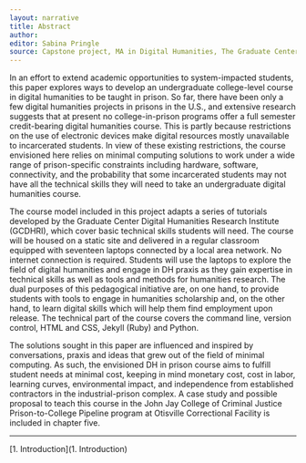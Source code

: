 ```yaml
---
layout: narrative
title: Abstract
author:
editor: Sabina Pringle
source: Capstone project, MA in Digital Humanities, The Graduate Center - CUNY
---
```

In an effort to extend academic opportunities to system-impacted students, this paper explores ways to develop an undergraduate college-level course in digital humanities to be taught in prison. So far, there have been only a few digital humanities projects in prisons in the U.S., and extensive research suggests that at present no college-in-prison programs offer a full semester credit-bearing digital humanities course. This is partly because restrictions on the use of electronic devices make digital resources mostly unavailable to incarcerated students. In view of these existing restrictions, the course envisioned here relies on minimal computing solutions to work under a wide range of prison-specific constraints including hardware, software, connectivity, and the probability that some incarcerated students may not have all the technical skills they will need to take an undergraduate digital humanities course.

The course model included in this project adapts a series of tutorials developed by the Graduate Center Digital Humanities Research Institute (GCDHRI), which cover basic technical skills students will need. The course will be housed on a static site and delivered in a regular classroom equipped with seventeen laptops connected by a local area network. No internet connection is required. Students will use the laptops to explore the field of digital humanities and engage in DH praxis as they gain expertise in technical skills as well as tools and methods for humanities research. The dual purposes of this pedagogical initiative are, on one hand, to provide students with tools to engage in humanities scholarship and, on the other hand, to learn digital skills which will help them find employment upon release. The technical part of the course covers the command line, version control, HTML and CSS, Jekyll (Ruby) and Python.

The solutions sought in this paper are influenced and inspired by conversations, praxis and ideas that grew out of the field of minimal computing. As such, the envisioned DH in prison course aims to fulfill student needs at minimal cost, keeping in mind monetary cost, cost in labor, learning curves, environmental impact, and independence from established contractors in the industrial-prison complex. A case study and possible proposal to teach this course in the John Jay College of Criminal Justice Prison-to-College Pipeline program at Otisville Correctional Facility is included in chapter five.

---

[1. Introduction](1. Introduction) 
